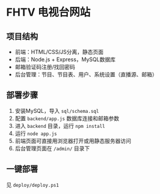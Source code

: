 # FHTV 电视台网站

## 项目结构
- 前端：HTML/CSS/JS分离，静态页面
- 后端：Node.js + Express，MySQL数据库
- 邮箱验证码注册/找回密码
- 后台管理：节目、节目表、用户、系统设置（直播源、邮箱）

## 部署步骤
1. 安装MySQL，导入 `sql/schema.sql`
2. 配置 `backend/app.js` 数据库连接和邮箱参数
3. 进入 `backend` 目录，运行 `npm install`
4. 运行 `node app.js`
5. 前端页面可直接用浏览器打开或用静态服务器访问
6. 后台管理页面在 `/admin/` 目录下

## 一键部署
见 `deploy/deploy.ps1`